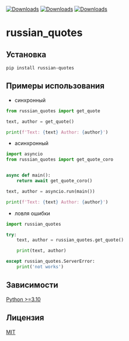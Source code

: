 [![Downloads](https://static.pepy.tech/badge/russian-quotes)](https://pepy.tech/project/russian-quotes)
[![Downloads](https://static.pepy.tech/badge/russian-quotes/month)](https://pepy.tech/project/russian-quotes)
[![Downloads](https://static.pepy.tech/badge/russian-quotes/week)](https://pepy.tech/project/russian-quotes)

# russian_quotes

## Установка
```shell
pip install russian-quotes
```

## Примеры использования
* синхронный
```py
from russian_quotes import get_quote

text, author = get_quote()

print(f'Text: {text} Author: {author}')
```
* асинхронный
```py
import asyncio
from russian_quotes import get_quote_coro


async def main():
    return await get_quote_coro()

text, author = asyncio.run(main())

print(f'Text: {text} Author: {author}')
```
* ловля ошибки
```py
import russian_quotes

try:
    text, author = russian_quotes.get_quote()

    print(text, author)

except russian_quotes.ServerError:
    print('not works')
```

## Зависимости

[Python >=3.10](https://www.python.org/downloads/release/python-310)

## Лицензия

[MIT](http://en.wikipedia.org/wiki/MIT_License)
